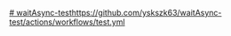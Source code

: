 [# waitAsync-test](https://github.com/yskszk63/waitAsync-test/actions/workflows/test.yml)https://github.com/yskszk63/waitAsync-test/actions/workflows/test.yml
